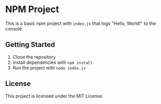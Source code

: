 # NPM Project

This is a basic npm project with `index.js` that logs "Hello, World!" to the console.

## Getting Started

1. Clone the repository
2. Install dependencies with `npm install`
3. Run the project with `node index.js`

## License

This project is licensed under the MIT License.
